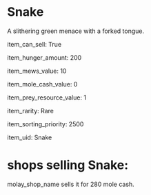 # Snake

A slithering green menace with a forked tongue.

item_can_sell: True

item_hunger_amount: 200

item_mews_value: 10

item_mole_cash_value: 0

item_prey_resource_value: 1

item_rarity: Rare

item_sorting_priority: 2500

item_uid: Snake

# shops selling Snake:

molay_shop_name sells it for 280 mole cash.